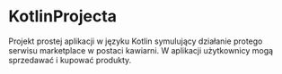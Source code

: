 # KotlinProjecta
Projekt prostej aplikacji w języku Kotlin symulujący działanie protego serwisu marketplace w postaci kawiarni. W aplikacji użytkownicy mogą sprzedawać i kupować produkty. 
